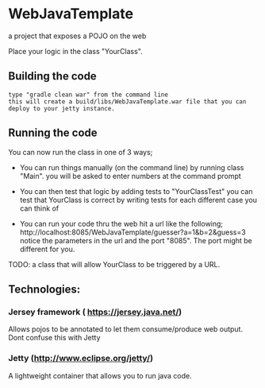 # WebJavaTemplate
a project that exposes a POJO on the web

Place your logic in the class "YourClass".

## Building the code
    type "gradle clean war" from the command line
    this will create a build/libs/WebJavaTemplate.war file that you can deploy to your jetty instance.


## Running the code
You can now run the class in one of 3 ways;

- You can run things manually (on the command line) by running class "Main".
    you will be asked to enter numbers at the command prompt
    
- You can then test that logic by adding tests to "YourClassTest"
    you can test that YourClass is correct by writing tests for each different case you can think of
     
- You can run your code thru the web
    hit a url like the following; http://localhost:8085/WebJavaTemplate/guesser?a=1&b=2&guess=3
    notice the parameters in the url and the port "8085". The port might be different for you.
    

TODO: a class that will allow YourClass to be triggered by a URL.


## Technologies:
### Jersey framework ( https://jersey.java.net/)
Allows pojos to be annotated to let them consume/produce web output.
Dont confuse this with Jetty
### Jetty (http://www.eclipse.org/jetty/)
A lightweight container that allows you to run java code.

